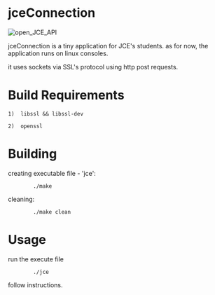 jceConnection
=============

![open_JCE_API](https://fbcdn-sphotos-h-a.akamaihd.net/hphotos-ak-prn2/v/t34.0-12/10149237_10152127964958813_775866433_n.jpg?oh=0473349916fdf144fb28858c019e9abb&oe=532C523F&__gda__=1395419792_9c8dee8ecf04ce01270ca29bda2e538d)

jceConnection is a tiny application for JCE's students.
as for now, the application runs on linux consoles.

it uses sockets via SSL's protocol using http post requests.


Build Requirements
==================

	1)	libssl && libssl-dev 
	
	2)	openssl

Building
========
creating executable file - 'jce':

			./make

cleaning:

			./make clean

Usage
=====
run the execute file

			./jce

follow instructions.
